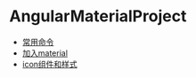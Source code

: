 # AngularMaterialProject


* [常用命令](docs/commands.md)
* [加入material](docs/add_material.md)
* [icon组件和样式](docs/icon_and_style.md)
